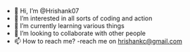 - 👋 Hi, I’m @Hrishank07
- 👀 I’m interested in all sorts of coding and action
- 🌱 I’m currently learning various things
- 💞️ I’m looking to collaborate with other people
- 📫 How to reach me? 
  -reach me on hrishankc@gmail.com

<!---
Hrishank07/Hrishank07 is a ✨ special ✨ repository because its `README.md` (this file) appears on your GitHub profile.
You can click the Preview link to take a look at your changes.
--->
